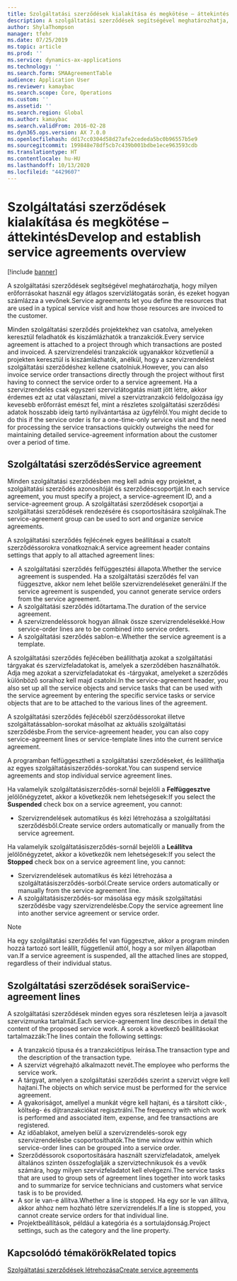 ```yaml
---
title: Szolgáltatási szerződések kialakítása és megkötése – áttekintés
description: A szolgáltatási szerződések segítségével meghatározhatja, hogy milyen erőforrásokat használ egy átlagos szervizlátogatás során, és ezeket hogyan számlázza a vevőnek.
author: ShylaThompson
manager: tfehr
ms.date: 07/25/2019
ms.topic: article
ms.prod: ''
ms.service: dynamics-ax-applications
ms.technology: ''
ms.search.form: SMAAgreementTable
audience: Application User
ms.reviewer: kamaybac
ms.search.scope: Core, Operations
ms.custom: ''
ms.assetid: ''
ms.search.region: Global
ms.author: kamaybac
ms.search.validFrom: 2016-02-28
ms.dyn365.ops.version: AX 7.0.0
ms.openlocfilehash: dd17cc0304d58d27afe2cededa5bc0b96557b5e9
ms.sourcegitcommit: 199848e78df5cb7c439b001bdbe1ece963593cdb
ms.translationtype: HT
ms.contentlocale: hu-HU
ms.lasthandoff: 10/13/2020
ms.locfileid: "4429607"
---
```

# <a name="develop-and-establish-service-agreements-overview"></a><span data-ttu-id="30fc4-103">Szolgáltatási szerződések kialakítása és megkötése – áttekintés</span><span class="sxs-lookup"><span data-stu-id="30fc4-103">Develop and establish service agreements overview</span></span>

[!include [banner](../includes/banner.md)]

<span data-ttu-id="30fc4-104">A szolgáltatási szerződések segítségével meghatározhatja, hogy milyen erőforrásokat használ egy átlagos szervizlátogatás során, és ezeket hogyan számlázza a vevőnek.</span><span class="sxs-lookup"><span data-stu-id="30fc4-104">Service agreements let you define the resources that are used in a typical service visit and how those resources are invoiced to the customer.</span></span>

<span data-ttu-id="30fc4-105">Minden szolgáltatási szerződés projektekhez van csatolva, amelyeken keresztül feladhatók és kiszámlázhatók a tranzakciók.</span><span class="sxs-lookup"><span data-stu-id="30fc4-105">Every service agreement is attached to a project through which transactions are posted and invoiced.</span></span> <span data-ttu-id="30fc4-106">A szervizrendelési tranzakciók ugyanakkor közvetlenül a projekten keresztül is kiszámlázhatók, anélkül, hogy a szervizrendelést szolgáltatási szerződéshez kellene csatolniuk.</span><span class="sxs-lookup"><span data-stu-id="30fc4-106">However, you can also invoice service order transactions directly through the project without first having to connect the service order to a service agreement.</span></span> <span data-ttu-id="30fc4-107">Ha a szervizrendelés csak egyszeri szervizlátogatás miatt jött létre, akkor érdemes ezt az utat választani, mivel a szerviztranzakció feldolgozása így kevesebb erőforrást emészt fel, mint a részletes szolgáltatási szerződési adatok hosszabb ideig tartó nyilvántartása az ügyfélről.</span><span class="sxs-lookup"><span data-stu-id="30fc4-107">You might decide to do this if the service order is for a one-time-only service visit and the need for processing the service transactions quickly outweighs the need for maintaining detailed service-agreement information about the customer over a period of time.</span></span>

## <a name="service-agreement"></a><span data-ttu-id="30fc4-108">Szolgáltatási szerződés</span><span class="sxs-lookup"><span data-stu-id="30fc4-108">Service agreement</span></span>

<span data-ttu-id="30fc4-109">Minden szolgáltatási szerződésben meg kell adnia egy projektet, a szolgáltatási szerződés azonosítóját és szerződéscsoportját.</span><span class="sxs-lookup"><span data-stu-id="30fc4-109">In each service agreement, you must specify a project, a service-agreement ID, and a service-agreement group.</span></span> <span data-ttu-id="30fc4-110">A szolgáltatási szerződések csoportjai a szolgáltatási szerződések rendezésére és csoportosítására szolgálnak.</span><span class="sxs-lookup"><span data-stu-id="30fc4-110">The service-agreement group can be used to sort and organize service agreements.</span></span>

<span data-ttu-id="30fc4-111">A szolgáltatási szerződés fejlécének egyes beállításai a csatolt szerződéssorokra vonatkoznak:</span><span class="sxs-lookup"><span data-stu-id="30fc4-111">A service agreement header contains settings that apply to all attached agreement lines:</span></span>

-  <span data-ttu-id="30fc4-112">A szolgáltatási szerződés felfüggesztési állapota.</span><span class="sxs-lookup"><span data-stu-id="30fc4-112">Whether the service agreement is suspended.</span></span> <span data-ttu-id="30fc4-113">Ha a szolgáltatási szerződés fel van függesztve, akkor nem lehet belőle szervizrendeléseket generálni.</span><span class="sxs-lookup"><span data-stu-id="30fc4-113">If the service agreement is suspended, you cannot generate service orders from the service agreement.</span></span>
-  <span data-ttu-id="30fc4-114">A szolgáltatási szerződés időtartama.</span><span class="sxs-lookup"><span data-stu-id="30fc4-114">The duration of the service agreement.</span></span>
-  <span data-ttu-id="30fc4-115">A szervizrendeléssorok hogyan állnak össze szervizrendelésekké.</span><span class="sxs-lookup"><span data-stu-id="30fc4-115">How service-order lines are to be combined into service orders.</span></span>
-  <span data-ttu-id="30fc4-116">A szolgáltatási szerződés sablon-e.</span><span class="sxs-lookup"><span data-stu-id="30fc4-116">Whether the service agreement is a template.</span></span>

<span data-ttu-id="30fc4-117">A szolgáltatási szerződés fejlécében beállíthatja azokat a szolgáltatási tárgyakat és szervizfeladatokat is, amelyek a szerződében használhatók. Adja meg azokat a szervizfeladatokat és -tárgyakat, amelyeket a szerződés különböző soraihoz kell majd csatolni.</span><span class="sxs-lookup"><span data-stu-id="30fc4-117">In the service-agreement header, you also set up all the service objects and service tasks that can be used with the service agreement by entering the specific service tasks or service objects that are to be attached to the various lines of the agreement.</span></span>

<span data-ttu-id="30fc4-118">A szolgáltatási szerződés fejlécéből szerződéssorokat illetve szolgáltatássablon-sorokat másolhat az aktuális szolgáltatási szerződésbe.</span><span class="sxs-lookup"><span data-stu-id="30fc4-118">From the service-agreement header, you can also copy service-agreement lines or service-template lines into the current service agreement.</span></span>

<span data-ttu-id="30fc4-119">A programban felfüggesztheti a szolgáltatási szerződéseket, és leállíthatja az egyes szolgáltatásiszerződés-sorokat.</span><span class="sxs-lookup"><span data-stu-id="30fc4-119">You can suspend service agreements and stop individual service agreement lines.</span></span>

<span data-ttu-id="30fc4-120">Ha valamelyik szolgáltatásiszerződés-sornál bejelöli a **Felfüggesztve** jelölőnégyzetet, akkor a következők nem lehetségesek:</span><span class="sxs-lookup"><span data-stu-id="30fc4-120">If you select the **Suspended** check box on a service agreement, you cannot:</span></span>

-    <span data-ttu-id="30fc4-121">Szervizrendelések automatikus és kézi létrehozása a szolgáltatási szerződésből.</span><span class="sxs-lookup"><span data-stu-id="30fc4-121">Create service orders automatically or manually from the service agreement.</span></span>

<span data-ttu-id="30fc4-122">Ha valamelyik szolgáltatásiszerződés-sornál bejelöli a **Leállítva** jelölőnégyzetet, akkor a következők nem lehetségesek:</span><span class="sxs-lookup"><span data-stu-id="30fc4-122">If you select the **Stopped** check box on a service agreement line, you cannot:</span></span>

-    <span data-ttu-id="30fc4-123">Szervizrendelések automatikus és kézi létrehozása a szolgáltatásiszerződés-sorból.</span><span class="sxs-lookup"><span data-stu-id="30fc4-123">Create service orders automatically or manually from the service agreement line.</span></span>
-    <span data-ttu-id="30fc4-124">A szolgáltatásiszerződés-sor másolása egy másik szolgáltatási szerződésbe vagy szervizrendelésbe.</span><span class="sxs-lookup"><span data-stu-id="30fc4-124">Copy the service agreement line into another service agreement or service order.</span></span>


> [!NOTE]
> <span data-ttu-id="30fc4-125">Ha egy szolgáltatási szerződés fel van függesztve, akkor a program minden hozzá tartozó sort leállít, függetlenül attól, hogy a sor milyen állapotban van.</span><span class="sxs-lookup"><span data-stu-id="30fc4-125">If a service agreement is suspended, all the attached lines are stopped, regardless of their individual status.</span></span>

## <a name="service-agreement-lines"></a><span data-ttu-id="30fc4-126">Szolgáltatási szerződések sorai</span><span class="sxs-lookup"><span data-stu-id="30fc4-126">Service-agreement lines</span></span>

<span data-ttu-id="30fc4-127">A szolgáltatási szerződések minden egyes sora részletesen leírja a javasolt szervizmunka tartalmát.</span><span class="sxs-lookup"><span data-stu-id="30fc4-127">Each service-agreement line describes in detail the content of the proposed service work.</span></span> <span data-ttu-id="30fc4-128">A sorok a következő beállításokat tartalmazzák:</span><span class="sxs-lookup"><span data-stu-id="30fc4-128">The lines contain the following settings:</span></span>

-  <span data-ttu-id="30fc4-129">A tranzakció típusa és a tranzakciótípus leírása.</span><span class="sxs-lookup"><span data-stu-id="30fc4-129">The transaction type and the description of the transaction type.</span></span>
-  <span data-ttu-id="30fc4-130">A szervizt végrehajtó alkalmazott nevét.</span><span class="sxs-lookup"><span data-stu-id="30fc4-130">The employee who performs the service work.</span></span>
-  <span data-ttu-id="30fc4-131">A tárgyat, amelyen a szolgáltatási szerződés szerint a szervizt végre kell hajtani.</span><span class="sxs-lookup"><span data-stu-id="30fc4-131">The objects on which service must be performed for the service agreement.</span></span>
-  <span data-ttu-id="30fc4-132">A gyakoriságot, amellyel a munkát végre kell hajtani, és a társított cikk-, költség- és díjtranzakciókat regisztrálni.</span><span class="sxs-lookup"><span data-stu-id="30fc4-132">The frequency with which work is performed and associated item, expense, and fee transactions are registered.</span></span>
-  <span data-ttu-id="30fc4-133">Az időablakot, amelyen belül a szervizrendelés-sorok egy szervizrendelésbe csoportosíthatók.</span><span class="sxs-lookup"><span data-stu-id="30fc4-133">The time window within which service-order lines can be grouped into a service order.</span></span>
-  <span data-ttu-id="30fc4-134">Szerződéssorok csoportosítására használt szervizfeladatok, amelyek általános szinten összefoglalják a szerviztechnikusok és a vevők számára, hogy milyen szervizfeladatot kell elvégezni.</span><span class="sxs-lookup"><span data-stu-id="30fc4-134">The service tasks that are used to group sets of agreement lines together into work tasks and to summarize for service technicians and customers what service task is to be provided.</span></span>
-  <span data-ttu-id="30fc4-135">A sor le van-e állítva.</span><span class="sxs-lookup"><span data-stu-id="30fc4-135">Whether a line is stopped.</span></span> <span data-ttu-id="30fc4-136">Ha egy sor le van állítva, akkor ahhoz nem hozható létre szervizrendelés.</span><span class="sxs-lookup"><span data-stu-id="30fc4-136">If a line is stopped, you cannot create service orders for that individual line.</span></span>
-  <span data-ttu-id="30fc4-137">Projektbeállítások, például a kategória és a sortulajdonság.</span><span class="sxs-lookup"><span data-stu-id="30fc4-137">Project settings, such as the category and the line property.</span></span>

## <a name="related-topics"></a><span data-ttu-id="30fc4-138">Kapcsolódó témakörök</span><span class="sxs-lookup"><span data-stu-id="30fc4-138">Related topics</span></span>

[<span data-ttu-id="30fc4-139">Szolgáltatási szerződések létrehozása</span><span class="sxs-lookup"><span data-stu-id="30fc4-139">Create service agreements</span></span>](create-service-agreements.md)
